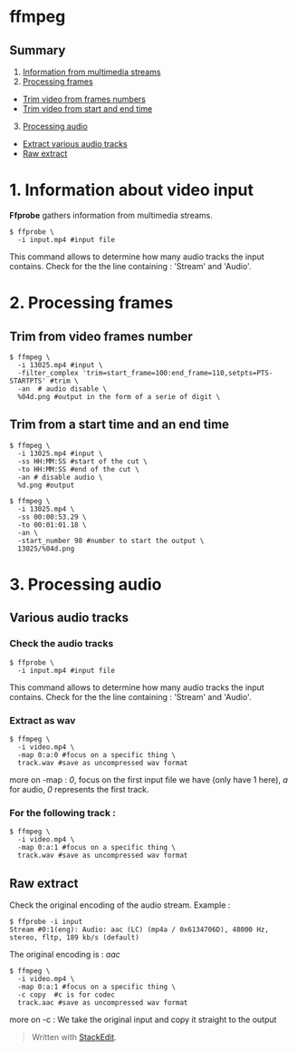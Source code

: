 ﻿# ffmpeg

## Summary 
1. [Information from multimedia streams](#info)
2. [Processing frames](#frames)
  - [Trim video from frames numbers](#trimframe)
  - [Trim video from start and end time](#trimtime)
3. [Processing audio](#audio)
  - [Extract various audio tracks](#basicaudio)
  - [Raw extract](#rawextract)

# 1. Information about video input <a name="info"></a>
**Ffprobe** gathers information from multimedia streams. 
```{bash}
$ ffprobe \
  -i input.mp4 #input file
```
This command allows to determine how many audio tracks the input contains. 
Check for the the line containing : 'Stream' and 'Audio'.

# 2. Processing frames <a name="frames"></a>
## Trim from video frames number <a name="trimframe"></a>
```{bash}
$ ffmpeg \
  -i 13025.mp4 #input \
  -filter_complex 'trim=start_frame=100:end_frame=110,setpts=PTS-STARTPTS' #trim \
  -an  # audio disable \
  %04d.png #output in the form of a serie of digit \
```

## Trim from a start time and an end time <a name="trimtime"></a>
```{bash}
$ ffmpeg \
  -i 13025.mp4 #input \
  -ss HH:MM:SS #start of the cut \
  -to HH:MM:SS #end of the cut \
  -an # disable audio \
  %d.png #output
```

```{bash}
$ ffmpeg \
  -i 13025.mp4 \
  -ss 00:00:53.29 \
  -to 00:01:01.18 \
  -an \
  -start_number 98 #number to start the output \
  13025/%04d.png 
```
# 3. Processing audio <a name="audio"></a>
## Various audio tracks <a name="basicaudio"></a>
### Check the audio tracks 
```{bash}
$ ffprobe \
  -i input.mp4 #input file
```
This command allows to determine how many audio tracks the input contains. 
Check for the the line containing : 'Stream' and 'Audio'.

### Extract as wav
```{bash}
$ ffmpeg \
  -i video.mp4 \
  -map 0:a:0 #focus on a specific thing \
  track.wav #save as uncompressed wav format
```
more on -map : 
*0*, focus on the first input file we have (only have 1 here), *a* for audio, *0* represents the first track. 

### For the following track : 
```{bash}
$ ffmpeg \
  -i video.mp4 \
  -map 0:a:1 #focus on a specific thing \
  track.wav #save as uncompressed wav format
```
## Raw extract <a name="rawextract"></a>
Check the original encoding of the audio stream. 
Example : 
```{bash}
$ ffprobe -i input 
Stream #0:1(eng): Audio: aac (LC) (mp4a / 0x6134706D), 48000 Hz, stereo, fltp, 189 kb/s (default)
```
The original encoding is : *aac*
```{bash}
$ ffmpeg \
  -i video.mp4 \
  -map 0:a:1 #focus on a specific thing \
  -c copy  #c is for codec
  track.aac #save as uncompressed wav format
```
more on -c : 
We take the original input and copy it straight to the output



> Written with [StackEdit](https://stackedit.io/).
